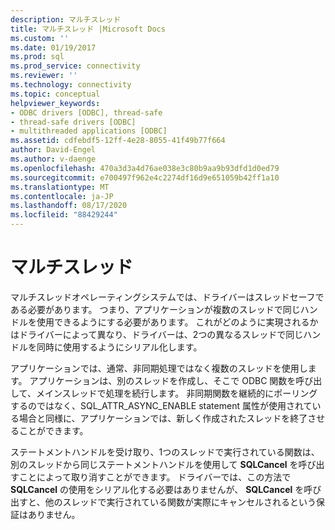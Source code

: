 ```yaml
---
description: マルチスレッド
title: マルチスレッド |Microsoft Docs
ms.custom: ''
ms.date: 01/19/2017
ms.prod: sql
ms.prod_service: connectivity
ms.reviewer: ''
ms.technology: connectivity
ms.topic: conceptual
helpviewer_keywords:
- ODBC drivers [ODBC], thread-safe
- thread-safe drivers [ODBC]
- multithreaded applications [ODBC]
ms.assetid: cdfebdf5-12ff-4e28-8055-41f49b77f664
author: David-Engel
ms.author: v-daenge
ms.openlocfilehash: 470a3d3a4d76ae038e3c80b9aa9b93dfd1d0ed79
ms.sourcegitcommit: e700497f962e4c2274df16d9e651059b42ff1a10
ms.translationtype: MT
ms.contentlocale: ja-JP
ms.lasthandoff: 08/17/2020
ms.locfileid: "88429244"
---
```

# <a name="multithreading"></a>マルチスレッド
マルチスレッドオペレーティングシステムでは、ドライバーはスレッドセーフである必要があります。 つまり、アプリケーションが複数のスレッドで同じハンドルを使用できるようにする必要があります。 これがどのように実現されるかはドライバーによって異なり、ドライバーは、2つの異なるスレッドで同じハンドルを同時に使用するようにシリアル化します。  
  
 アプリケーションでは、通常、非同期処理ではなく複数のスレッドを使用します。 アプリケーションは、別のスレッドを作成し、そこで ODBC 関数を呼び出して、メインスレッドで処理を続行します。 非同期関数を継続的にポーリングするのではなく、SQL_ATTR_ASYNC_ENABLE statement 属性が使用されている場合と同様に、アプリケーションでは、新しく作成されたスレッドを終了させることができます。  
  
 ステートメントハンドルを受け取り、1つのスレッドで実行されている関数は、別のスレッドから同じステートメントハンドルを使用して **SQLCancel** を呼び出すことによって取り消すことができます。 ドライバーでは、この方法で **SQLCancel** の使用をシリアル化する必要はありませんが、 **SQLCancel** を呼び出すと、他のスレッドで実行されている関数が実際にキャンセルされるという保証はありません。
